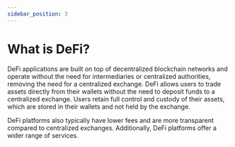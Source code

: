 ```yaml
---
sidebar_position: 3
---
```


# What is DeFi?

DeFi applications are built on top of decentralized blockchain networks and operate without the need for intermediaries or centralized authorities, removing the need for a centralized exchange. DeFi allows users to trade assets directly from their wallets without the need to deposit funds to a centralized exchange. Users retain full control and custody of their assets, which are stored in their wallets and not held by the exchange.

DeFi platforms also typically have lower fees and are more transparent compared to centralized exchanges. Additionally, DeFi platforms offer a wider range of services.
